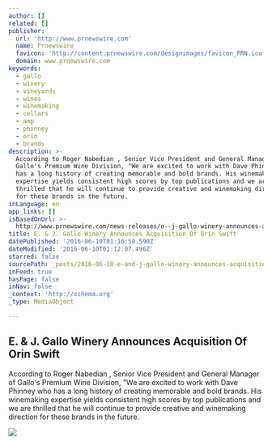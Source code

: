 ```yaml
---
author: []
related: []
publisher:
  url: 'http://www.prnewswire.com'
  name: Prnewswire
  favicon: 'http://content.prnewswire.com/designimages/favicon_PRN.ico'
  domain: www.prnewswire.com
keywords:
  - gallo
  - winery
  - vineyards
  - wines
  - winemaking
  - cellars
  - amp
  - phinney
  - orin
  - brands
description: >-
  According to Roger Nabedian , Senior Vice President and General Manager of
  Gallo's Premium Wine Division, "We are excited to work with Dave Phinney who
  has a long history of creating memorable and bold brands. His winemaking
  expertise yields consistent high scores by top publications and we are
  thrilled that he will continue to provide creative and winemaking direction
  for these brands in the future.
inLanguage: en
app_links: []
isBasedOnUrl: >-
  http://www.prnewswire.com/news-releases/e--j-gallo-winery-announces-acquisition-of-orin-swift-300282556.html
title: E. & J. Gallo Winery Announces Acquisition Of Orin Swift
datePublished: '2016-06-10T01:16:50.590Z'
dateModified: '2016-06-10T01:12:07.496Z'
starred: false
sourcePath: _posts/2016-06-10-e-and-j-gallo-winery-announces-acquisition-of-orin-swift.md
inFeed: true
hasPage: false
inNav: false
_context: 'http://schema.org'
_type: MediaObject

---
```

<article style=""><h1>E. &amp; J. Gallo Winery Announces Acquisition Of Orin Swift</h1><p>According to Roger Nabedian , Senior Vice President and General Manager of Gallo's Premium Wine Division, "We are excited to work with Dave Phinney who has a long history of creating memorable and bold brands. His winemaking expertise yields consistent high scores by top publications and we are thrilled that he will continue to provide creative and winemaking direction for these brands in the future.</p><img src="http://content.prnewswire.com/images/prn_facebook_sharing_logo.jpg" /></article>